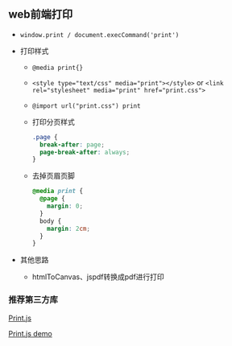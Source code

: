 ## web前端打印

* `window.print / document.execCommand('print')`

* 打印样式

  - `@media print{}`

  - `<style type="text/css" media="print"></style>` or `<link rel="stylesheet" media="print" href="print.css">`

  - `@import url("print.css") print`

  - 打印分页样式

    ```css
    .page {
      break-after: page;
      page-break-after: always;
    }
    ```

  - 去掉页眉页脚

    ```css
    @media print {
      @page {
        margin: 0;
      }
      body {
        margin: 2cm;
      }
    }
    ```

* 其他思路

  - htmlToCanvas、jspdf转换成pdf进行打印

### 推荐第三方库

[Print.js](https://github.com/crabbly/Print.js)

[Print.js demo](./example.html)
